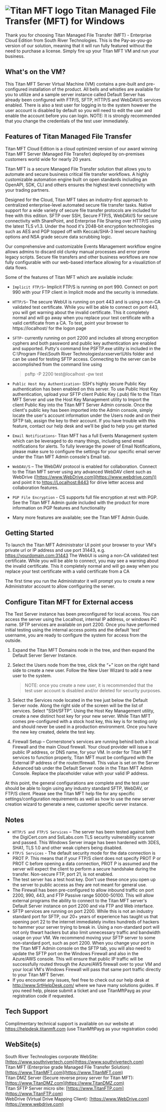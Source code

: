 # <img src="https://srtcdnstorage.blob.core.windows.net/software/nextgen/titanmft/titanmft48.png" alt="Titan MFT logo"> Titan Managed File Transfer (MFT) for Windows</img>

Thank you for choosing Titan Managed File Transfer (MFT) - Enterprise Cloud Edition from South River Technologies. This is the Pay-as-you-go version of our solution, meaning that it will run fully featured without the need to purchase a license. Simply fire up your Titan MFT VM and run your business.

## What's on the VM?

This Titan MFT Server Virtual Machine (VM) contains a pre-built and pre-configured installation of the product. All bells and whistles are available for you to utilize and a sample server instance called Default Server has already been configured with FTP/S, SFTP, HTTP/S and WebDAV/S services enabled. There is also a test user for logging in to the system however the user account is disabled by default so you will need to edit the user and enable the account before you can login. NOTE: It is strongly recommended that you change the credentials of the test user immediately.

## Features of Titan Managed File Transfer

Titan MFT Cloud Edition is a cloud optimized version of our award winning Titan MFT Server (Managed File Transfer) deployed by on-premises customers world wide for nearly 20 years.

Titan MFT is a secure Managed File Transfer solution that allows you to automate and secure business critical file transfer workflows. A highly customizable automation engine built on open standards including an OpenAPI, SDK, CLI and others ensures the highest level connectivity with your trading partners.

Designed for the Cloud, Titan MFT takes an industry-first approach to centralized enterprise-level automated secure file transfer tasks. Native support for a wide variety of secure file transfer protocols are included for free with this edition. SFTP over SSH, Secure FTP/S, WebDAV/S for secure connectivity with SharePoint, and Enterprise File Sharing over HTTP/S using the latest TLS v1.3. Under the hood it's 2048-bit encryption technologies such as AES and PGP topped off with Keccak/SHA-3 level secure hashing options and NSA grade secure data scrubbing logic.

Our comprehensive and customizable Events Management workflow engine allows admins to discard old clunky manual processes and error prone legacy scripts. Secure file transfers and other business workflows are now fully configurable with our web-based interface allowing for a visualiztion of data flows.

Some of the features of Titan MFT which are available include:

- `Implicit FTP/S`– Implicit FTP/S is running on port 990. Connect on port 990 with your FTP client in Implicit mode and the security is immediate.
- `HTTP/S`– The secure WebUI is running on port 443 and is using a non-CA validated test certificate. While you will be able to connect on port 443, you will get warning about the invalid certificate. This it completely normal and will go away when you replace your test certificate with a valid certificate from a CA. To test, point your browser to https://localhost/ for the logon page
- `SFTP`- currently running on port 2200 and includes all strong encryption cyphers and both password and public key authentication are enabled and supported. Putty's command line PSFTP.exe utility is included in the C:\Program Files\South River Technologies\srxserver\Utils folder and can be used for testing SFTP access. Connecting to the server can be accomplished from the command line using

  > psftp -P 2200 test@localhost -pw test
  >
- `Public Host Key Authentication`- SSH's highly secure Public Key authentication has been enabled on this server. To use Public Host Key authentication, upload your SFTP client Public Key (.pub) file to the Titan MFT Server and use the Host Key Management utility to Import the client Public Key into the Titan MFT Server Admin console. Once the client's public key has been imported into the Admin console, simply locate the user's account information under the Users node and on their SFTP tab, assign the key to their account. If you have trouble with this feature, contact our help desk and we’ll be glad to help you get started
- `Email Notifications`- Titan MFT has a full Events Management system which can be leveraged to do many things, including send email notifications for alerts. To fully leverage the power of Email Notifications, please make sure to configure the settings for your specific email server under the Titan MFT Admin console's Email tab.
- `WebDAV/S` – The WebDAV protocol is enabled for collaboration. Connect to the
  Titan MFT server using any advanced WebDAV client such as WebDrive ([https://www.WebDrive.com](https://www.webdrive.com/))
  and point it to [https://Localhost:8443](https://localhost:8443/)
  for drive letter access and collaboration features.
- `PGP File Encryption` - CS supports full file encryption at rest with PGP. See the Titan MFT Admin guide included with the product for more information
  on PGP features and functionality
- Many more features are available; see the Titan MFT Admin Guide.

## Getting Started

To launch the Titan MFT Administrator UI point your browser to your VM's private url or IP address and use port 31443, e.g. https://yourdomain.com:31443 The WebUI is using a non-CA validated test certificate. While you will be able to connect, you may see a warning about the invalid certificate. This it completely normal and will go away when you replace your test certificate with a valid certificate from a CA

The first time you run the Administrator it will prompt you to create a new Administrator account to allow configuring the server.

## Configure Titan MFT for External access

The Test Server instance has been preconfigured for local access. You can access the server using the Localhost, internal IP address, or windows PC name. SFTP services are available on port 2200. Once you have performed initial testing using the internal access points and the default 'test' username, you are ready to configure the system for access from the outside.

1. Expand the Titan MFT Domains node in the tree, and then expand the Default Server Server Instance.
2. Select the Users node from the tree, click the “+” icon on the right hand side to create a new user. Follow the New User Wizard to add a new user to the system.

   > NOTE: once you create a new user, it is recommended that the test user account is disabled and/or deleted for security purposes.

3. Select the Services node located in the tree just below the Default Server node. Along the right side of the screen will be the list of services. Select "SSH/SFTP". Using the Host Key Management utility, create a new distinct host key for your new server. While Titan MFT comes pre-configured with a stock host key, this key is for testing only and should never be used in a production environment. Once you have the new key created, delete the test key.
4. Firewall Setup – Cornerstone's services are running behind both a local Firewall and the main Cloud firewall. Your cloud provider will issue a public IP address, or DNS name, for your VM. In order for Titan MFT services to function properly, Titan MFT must be configured with the External IP address of the router/firewall. This value is set on the Server Advanced tab under the Default Server node in the Titan MFT Admin Console. Replace the placeholder value with your valid IP address.

At this point, the general configurations are complete and the test user should be able to login using any industry standard SFTP, WebDAV, or FTP/S client.  Please see the Titan MFT help file for any specific settings/configuration requirements as well as how to use the new server creation wizard to generate a new, customer specific server instance.

## Notes

- `HTTP/S and FTP/S Services` – The server has been tested against both the DigiCert.com and SslLabs.com TLS security vulnerability scanner and passed. This Windows Server image has been hardened with 3DES, SHA1, TLS 1.0 and other weak ciphers being disabled.
- `FTP/S Services` - The default security mode for the data connection is PROT P. This means that if your FTP/S client does not specify PROT P or PROT C before opening a data connection, PROT P is assumed and the server will expect the client to perform a secure handshake during the transfer. Non-secure FTP, port 21, is not enabled.
- The test server has a test host key. Don't use these once you open up the server to public access as they are not meant for general use.
- The Firewall has been pre-configured to allow inbound traffic on port 2200, 990, 443, and FTP Passive range 50000-50100. This will allow external programs the ability to connect to the Titan MFT server's Default Server instance on port 2200 and via FTP and Web interface.
- SFTP services are running on port 2200. While this is not an industry standard port for SFTP, our 20+ years of experience has taught us that opening port 22 to the internet immediately invites hundreds of hackers to hammer your server trying to break in. Using a non-standard port will not only thwart hackers but also limit unnecessary traffic and bandwidth usage on your VM. We recommend moving your SFTP server to some non-standard port, such as port 2200. When you change your port in the Titan MFT Admin console on the SFTP tab, you will also need to update the SFTP port on the Windows Firewall and also in the Azure/AWS console. This will ensure that public IP traffic will be successfully routed through the Azure/AWS firewall over to your VM and your local VM's Windows Firewall will pass that same port traffic directly to your Titan MFT Server.
- If you encounter any issues, feel free to check out our help desk at http://www.SrtHelpDesk.com/ where we have many solutions guides. If you need help, please submit a ticket and use TitanMftPayg as your registration code if requested.

## Tech Support

Complimentary technical support is available on our website at https://helpdesk.titanmft.com (use TitanMftPayg as your registration code)

## WebSite(s)

South River Technologies corporate WebSite:  [https://www.southrivertech.com](https://www.southrivertech.com)<br />
Titan MFT (Enterprise grade Managed File Transfer Solution): [https://www.TitanMFT.com](https://www.TitanMFT.com)<br />
Titan DMZ Server (Secure reverse proxy server for Titan MFT): [https://www.TitanDMZ.com](https://www.TitanDMZ.com)<br />
Titan SFTP Server micro site: [https://www.TitanFTP.com](https://www.TitanFTP.com)<br />
WebDrive (Virtual Drive Mapping Client): [https://www.WebDrive.com](https://www.webdrive.com)<br />
